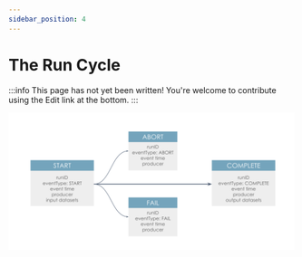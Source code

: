 ```yaml
---
sidebar_position: 4
---
```


# The Run Cycle

:::info
This page has not yet been written! You're welcome to contribute using the Edit link at the bottom.
:::

![image](./run-cycle.svg)
